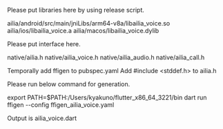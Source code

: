 Please put libraries here by using release script.

ailia/android/src/main/jniLibs/arm64-v8a/libailia_voice.so
ailia/ios/libailia_voice.a
ailia/macos/libailia_voice.dylib

Please put interface here.

native/ailia.h
native/ailia_voice.h
native/ailia_audio.h
native/ailia_call.h

Temporally add ffigen to pubspec.yaml
Add #include <stddef.h> to ailia.h

Please run below command for generation.

export PATH=$PATH:/Users/kyakuno/flutter_x86_64_3221/bin
dart run ffigen --config ffigen_ailia_voice.yaml

Output is ailia_voice.dart
